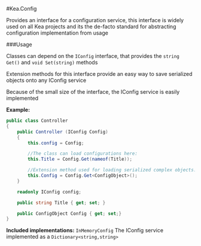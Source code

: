 ﻿#Kea.Config

Provides an interface for a configuration service, this interface is widely used on all Kea projects and its the de-facto standard for abstracting configuration implementation from usage

###Usage

Classes can depend on the `IConfig` interface, that provides the `string Get()` and `void Set(string)` methods

Extension methods for this interface provide an easy way to save serialized objects onto any IConfig service

Because of the small size of the interface, the IConfig service is easily implemented 

**Example:**
````C#
public class Controller
{
	public Controller (IConfig Config)
	{
		this.config = Config;

		//The class can load configurations here:
		this.Title = Config.Get(nameof(Title));

		//Extension method used for loading serialized complex objects:
		this.Config = Config.Get<ConfigObject>();
	}

	readonly IConfig config;

	public string Title { get; set; }

	public ConfigObject Config { get; set;}
}
````

**Included implementations:**
`InMemoryConfig` The IConfig service implemented as a `Dictionary<string,string>`
